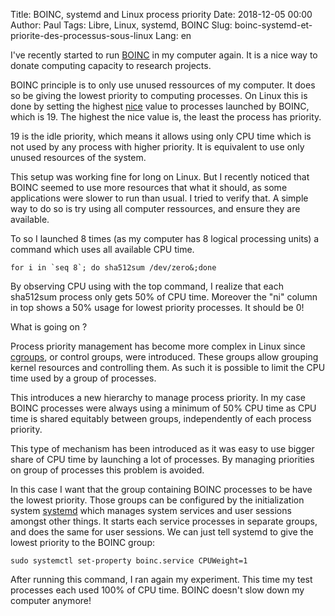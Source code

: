 Title: BOINC, systemd and Linux process priority
Date: 2018-12-05 00:00
Author: Paul
Tags: Libre, Linux, systemd, BOINC
Slug: boinc-systemd-et-priorite-des-processus-sous-linux
Lang: en

I've recently started to run [BOINC](https://boinc.berkeley.edu/) in my computer again. It is a nice way to donate computing capacity to research projects.

BOINC principle is to only use unused ressources of my computer. It does so be giving the lowest priority to computing processes. On Linux this is done by setting the highest [nice](https://fr.wikipedia.org/wiki/Nice_(Unix)) value to processes launched by BOINC, which is 19. The highest the nice value is, the least the process has priority.

19 is the idle priority, which means it allows using only CPU time which is not used by any process with higher priority. It is equivalent to use only unused resources of the system.

This setup was working fine for long on Linux. But I recently noticed that BOINC seemed to use more resources that what it should, as some applications were slower to run than usual. I tried to verify that. A simple way to do so is try using all computer ressources, and ensure they are available.

To so I launched 8 times (as my computer has 8 logical processing units) a command which uses all available CPU time.

`` for i in `seq 8`; do sha512sum /dev/zero&;done ``

By observing CPU using with the top command, I realize that each sha512sum process only gets 50% of CPU time. Moreover the "ni" column in top shows a 50% usage for lowest priority processes. It should be 0!

What is going on ?

Process priority management has become more complex in Linux since [cgroups](https://fr.wikipedia.org/wiki/Cgroups), or control groups, were introduced.
These groups allow grouping kernel resources and controlling them. As such it is possible to limit the CPU time used by a group of processes.

This introduces a new hierarchy to manage process priority. In my case BOINC processes were always using a minimum of 50% CPU time as CPU time is shared equitably between groups, independently of each process priority.

This type of mechanism has been introduced as it was easy to use bigger share of CPU time by launching a lot of processes. By managing priorities on group of processes this problem is avoided.

In this case I want that the group containing BOINC processes to be have the lowest priority. Those groups can be configured by the initialization system [systemd](https://en.wikipedia.org/wiki/Systemd) which manages system services and user sessions amongst other things. It starts each service processes in separate groups, and does the same for user sessions. We can just tell systemd to give the lowest priority to the BOINC group:

`sudo systemctl set-property boinc.service CPUWeight=1`

After running this command, I ran again my experiment. This time my test processes each used 100% of CPU time.
BOINC doesn't slow down my computer anymore!